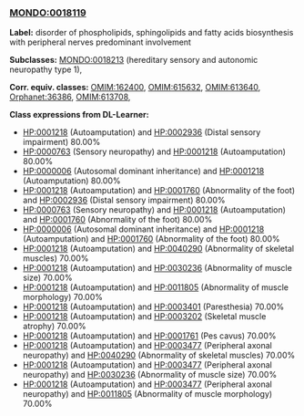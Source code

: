
### [MONDO:0018119](http://purl.obolibrary.org/obo/MONDO_0018119)
**Label:** disorder of phospholipids, sphingolipids and fatty acids biosynthesis with peripheral nerves predominant involvement

**Subclasses:** [MONDO:0018213](http://purl.obolibrary.org/obo/MONDO_0018213) (hereditary sensory and autonomic neuropathy type 1), 

**Corr. equiv. classes:** [OMIM:162400](http://purl.obolibrary.org/obo/OMIM_162400), [OMIM:615632](http://purl.obolibrary.org/obo/OMIM_615632), [OMIM:613640](http://purl.obolibrary.org/obo/OMIM_613640), [Orphanet:36386](http://www.orpha.net/ORDO/Orphanet_36386), [OMIM:613708](http://purl.obolibrary.org/obo/OMIM_613708), 

**Class expressions from DL-Learner:**

- [HP:0001218](http://purl.obolibrary.org/obo/HP_0001218) (Autoamputation) and [HP:0002936](http://purl.obolibrary.org/obo/HP_0002936) (Distal sensory impairment) 80.00%
- [HP:0000763](http://purl.obolibrary.org/obo/HP_0000763) (Sensory neuropathy) and [HP:0001218](http://purl.obolibrary.org/obo/HP_0001218) (Autoamputation) 80.00%
- [HP:0000006](http://purl.obolibrary.org/obo/HP_0000006) (Autosomal dominant inheritance) and [HP:0001218](http://purl.obolibrary.org/obo/HP_0001218) (Autoamputation) 80.00%
- [HP:0001218](http://purl.obolibrary.org/obo/HP_0001218) (Autoamputation) and [HP:0001760](http://purl.obolibrary.org/obo/HP_0001760) (Abnormality of the foot) and [HP:0002936](http://purl.obolibrary.org/obo/HP_0002936) (Distal sensory impairment) 80.00%
- [HP:0000763](http://purl.obolibrary.org/obo/HP_0000763) (Sensory neuropathy) and [HP:0001218](http://purl.obolibrary.org/obo/HP_0001218) (Autoamputation) and [HP:0001760](http://purl.obolibrary.org/obo/HP_0001760) (Abnormality of the foot) 80.00%
- [HP:0000006](http://purl.obolibrary.org/obo/HP_0000006) (Autosomal dominant inheritance) and [HP:0001218](http://purl.obolibrary.org/obo/HP_0001218) (Autoamputation) and [HP:0001760](http://purl.obolibrary.org/obo/HP_0001760) (Abnormality of the foot) 80.00%
- [HP:0001218](http://purl.obolibrary.org/obo/HP_0001218) (Autoamputation) and [HP:0040290](http://purl.obolibrary.org/obo/HP_0040290) (Abnormality of skeletal muscles) 70.00%
- [HP:0001218](http://purl.obolibrary.org/obo/HP_0001218) (Autoamputation) and [HP:0030236](http://purl.obolibrary.org/obo/HP_0030236) (Abnormality of muscle size) 70.00%
- [HP:0001218](http://purl.obolibrary.org/obo/HP_0001218) (Autoamputation) and [HP:0011805](http://purl.obolibrary.org/obo/HP_0011805) (Abnormality of muscle morphology) 70.00%
- [HP:0001218](http://purl.obolibrary.org/obo/HP_0001218) (Autoamputation) and [HP:0003401](http://purl.obolibrary.org/obo/HP_0003401) (Paresthesia) 70.00%
- [HP:0001218](http://purl.obolibrary.org/obo/HP_0001218) (Autoamputation) and [HP:0003202](http://purl.obolibrary.org/obo/HP_0003202) (Skeletal muscle atrophy) 70.00%
- [HP:0001218](http://purl.obolibrary.org/obo/HP_0001218) (Autoamputation) and [HP:0001761](http://purl.obolibrary.org/obo/HP_0001761) (Pes cavus) 70.00%
- [HP:0001218](http://purl.obolibrary.org/obo/HP_0001218) (Autoamputation) and [HP:0003477](http://purl.obolibrary.org/obo/HP_0003477) (Peripheral axonal neuropathy) and [HP:0040290](http://purl.obolibrary.org/obo/HP_0040290) (Abnormality of skeletal muscles) 70.00%
- [HP:0001218](http://purl.obolibrary.org/obo/HP_0001218) (Autoamputation) and [HP:0003477](http://purl.obolibrary.org/obo/HP_0003477) (Peripheral axonal neuropathy) and [HP:0030236](http://purl.obolibrary.org/obo/HP_0030236) (Abnormality of muscle size) 70.00%
- [HP:0001218](http://purl.obolibrary.org/obo/HP_0001218) (Autoamputation) and [HP:0003477](http://purl.obolibrary.org/obo/HP_0003477) (Peripheral axonal neuropathy) and [HP:0011805](http://purl.obolibrary.org/obo/HP_0011805) (Abnormality of muscle morphology) 70.00%


